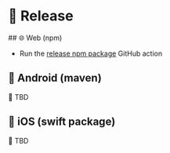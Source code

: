 # 🚀 Release

## 🌐 Web (npm)

- Run the [release npm package](https://github.com/vector-im/compound-design-tokens/actions/workflows/release-npm.yml) GitHub action

## 🤖 Android (maven)

🚧 TBD

## 📱 iOS (swift package)

🚧 TBD
